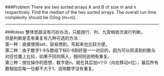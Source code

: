 ###Problem
There are two sorted arrays A and B of size m and n respectively. Find the median of the two sorted arrays. The overall run time complexity should be O(log (m+n)). 

---

###Ideas
整体思路没有巧妙办法，只能按行、列、九宫格依次进行判断。  
但是判断是否有重复有几种可选的方法：  
第一种：直接使用set，容易想到，写起来也比较方便。  
第二种：由于数字1-9与数组下标0-8刚好是一一对应的，因为可以将读到的数与对应位置上比较，如果不同则填入，相同则说明有重复。  
第三种：按位操作的思想，数字是n，就在其后加n个0（向左移动n位），最后所有数相加后每一位都不大于1，说明数字没有重复。

